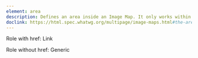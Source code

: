 ```yaml
---
element: area
description: Defines an area inside an Image Map. It only works within the map element
doclink: https://html.spec.whatwg.org/multipage/image-maps.html#the-area-element
---
```


<p class="mb-2">Role with href: Link</p>
<p class="mb-2">Role without href: Generic</p>
